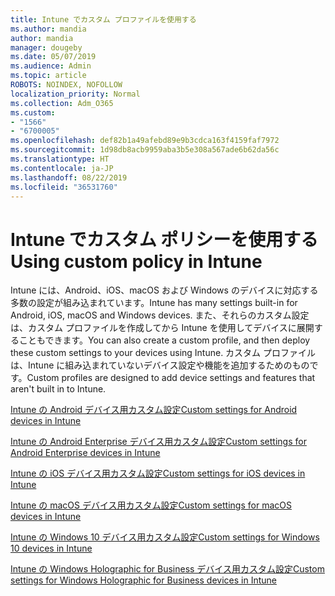```yaml
---
title: Intune でカスタム プロファイルを使用する
ms.author: mandia
author: mandia
manager: dougeby
ms.date: 05/07/2019
ms.audience: Admin
ms.topic: article
ROBOTS: NOINDEX, NOFOLLOW
localization_priority: Normal
ms.collection: Adm_O365
ms.custom:
- "1566"
- "6700005"
ms.openlocfilehash: def82b1a49afebd89e9b3cdca163f4159faf7972
ms.sourcegitcommit: 1d98db8acb9959aba3b5e308a567ade6b62da56c
ms.translationtype: HT
ms.contentlocale: ja-JP
ms.lasthandoff: 08/22/2019
ms.locfileid: "36531760"
---
```

# <a name="using-custom-policy-in-intune"></a><span data-ttu-id="c5a1f-102">Intune でカスタム ポリシーを使用する</span><span class="sxs-lookup"><span data-stu-id="c5a1f-102">Using custom policy in Intune</span></span>

<span data-ttu-id="c5a1f-103">Intune には、Android、iOS、macOS および Windows のデバイスに対応する多数の設定が組み込まれています。</span><span class="sxs-lookup"><span data-stu-id="c5a1f-103">Intune has many settings built-in for Android, iOS, macOS and Windows devices.</span></span> <span data-ttu-id="c5a1f-104">また、それらのカスタム設定は、カスタム プロファイルを作成してから Intune を使用してデバイスに展開することもできます。</span><span class="sxs-lookup"><span data-stu-id="c5a1f-104">You can also create a custom profile, and then deploy these custom settings to your devices using Intune.</span></span> <span data-ttu-id="c5a1f-105">カスタム プロファイルは、Intune に組み込まれていないデバイス設定や機能を追加するためのものです。</span><span class="sxs-lookup"><span data-stu-id="c5a1f-105">Custom profiles are designed to add device settings and features that aren't built in to Intune.</span></span>

[<span data-ttu-id="c5a1f-106">Intune の Android デバイス用カスタム設定</span><span class="sxs-lookup"><span data-stu-id="c5a1f-106">Custom settings for Android devices in Intune</span></span>](https://docs.microsoft.com/intune/custom-settings-android)

[<span data-ttu-id="c5a1f-107">Intune の Android Enterprise デバイス用カスタム設定</span><span class="sxs-lookup"><span data-stu-id="c5a1f-107">Custom settings for Android Enterprise devices in Intune</span></span>](https://docs.microsoft.com/intune/custom-settings-android-for-work)

[<span data-ttu-id="c5a1f-108">Intune の iOS デバイス用カスタム設定</span><span class="sxs-lookup"><span data-stu-id="c5a1f-108">Custom settings for iOS devices in Intune</span></span>](https://docs.microsoft.com/intune/custom-settings-ios)

[<span data-ttu-id="c5a1f-109">Intune の macOS デバイス用カスタム設定</span><span class="sxs-lookup"><span data-stu-id="c5a1f-109">Custom settings for macOS devices in Intune</span></span>](https://docs.microsoft.com/intune/custom-settings-macos)

[<span data-ttu-id="c5a1f-110">Intune の Windows 10 デバイス用カスタム設定</span><span class="sxs-lookup"><span data-stu-id="c5a1f-110">Custom settings for Windows 10 devices in Intune</span></span>](https://docs.microsoft.com/intune/custom-settings-windows-10)

[<span data-ttu-id="c5a1f-111">Intune の Windows Holographic for Business デバイス用カスタム設定</span><span class="sxs-lookup"><span data-stu-id="c5a1f-111">Custom settings for Windows Holographic for Business devices in Intune</span></span>](https://docs.microsoft.com/intune/custom-settings-windows-holographic)